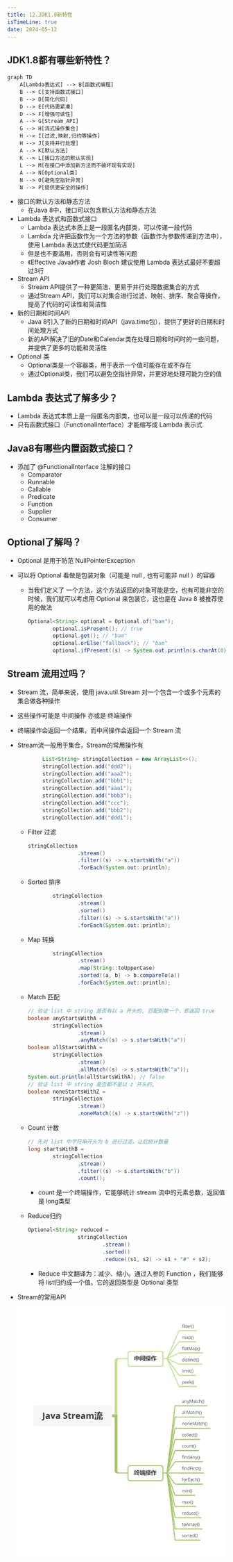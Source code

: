 ```yaml
---
title: 12.JDK1.8新特性
isTimeLine: true
date: 2024-05-12
---
```


## JDK1.8都有哪些新特性？

```mermaid
graph TD
    A[Lambda表达式] --> B[函数式编程]
    B --> C[支持函数式接口]
    B --> D[简化代码]
    D --> E[代码更紧凑]
    D --> F[增强可读性]
    A --> G[Stream API]
    G --> H[流式操作集合]
    H --> I[过滤,映射,归约等操作]
    H --> J[支持并行处理]
    A --> K[默认方法]
    K --> L[接口方法的默认实现]
    L --> M[在接口中添加新方法而不破坏现有实现]
    A --> N[Optional类]
    N --> O[避免空指针异常]
    N --> P[提供更安全的操作]
```

- 接口的默认方法和静态方法
  - 在Java 8中，接口可以包含默认方法和静态方法
- Lambda 表达式和函数式接口
  - Lambda 表达式本质上是一段匿名内部类，可以传递一段代码
  - Lambda 允许把函数作为一个方法的参数（函数作为参数传递到方法中），使用 Lambda 表达式使代码更加简洁
  - 但是也不要滥用，否则会有可读性等问题
  - 《Effective Java》作者 Josh Bloch 建议使用 Lambda 表达式最好不要超过3行  
- Stream API
  - Stream API提供了一种更简洁、更易于并行处理数据集合的方式
  - 通过Stream API，我们可以对集合进行过滤、映射、排序、聚合等操作，提高了代码的可读性和简洁性  
- 新的日期和时间API
  - Java 8引入了新的日期和时间API（java.time包），提供了更好的日期和时间处理方式
  - 新的API解决了旧的Date和Calendar类在处理日期和时间时的一些问题，并提供了更多的功能和灵活性
- Optional 类
  - Optional类是一个容器类，用于表示一个值可能存在或不存在
  - 通过Optional类，我们可以避免空指针异常，并更好地处理可能为空的值

## Lambda 表达式了解多少？

- Lambda 表达式本质上是一段匿名内部类，也可以是一段可以传递的代码
- 只有函数式接口（FunctionalInterface）才能缩写成 Lambda 表示式

## Java8有哪些内置函数式接口？

- 添加了 @FunctionalInterface 注解的接口
  - Comparator
  - Runnable
  - Callable
  - Predicate
  - Function
  - Supplier
  - Consumer

## Optional了解吗？

- Optional 是用于防范 NullPointerException

- 可以将 Optional 看做是包装对象（可能是 null , 也有可能非 null ）的容器

  - 当我们定义了 一个方法，这个方法返回的对象可能是空，也有可能非空的时候，我们就可以考虑用 Optional 来包装它，这也是在 Java 8 被推荐使用的做法

    ```java
    Optional<String> optional = Optional.of("bam");
            optional.isPresent(); // true
            optional.get(); // "bam"
            optional.orElse("fallback"); // "bam"
            optional.ifPresent((s) -> System.out.println(s.charAt(0)));
    ```

## Stream 流用过吗？

- Stream 流，简单来说，使用 java.util.Stream 对一个包含一个或多个元素的集合做各种操作

- 这些操作可能是 中间操作 亦或是 终端操作

- 终端操作会返回一个结果，而中间操作会返回一个 Stream 流

- Stream流一般用于集合，Stream的常用操作有

  ```java
          List<String> stringCollection = new ArrayList<>();
          stringCollection.add("ddd2");
          stringCollection.add("aaa2");
          stringCollection.add("bbb1");
          stringCollection.add("aaa1");
          stringCollection.add("bbb3");
          stringCollection.add("ccc");
          stringCollection.add("bbb2");
          stringCollection.add("ddd1");
  ```

  - Filter 过滤

    ```java
    stringCollection
                    .stream()
                    .filter((s) -> s.startsWith("a"))
                    .forEach(System.out::println);
    ```

  - Sorted 排序

    ```java
            stringCollection
                    .stream()
                    .sorted()
                    .filter((s) -> s.startsWith("a"))
                    .forEach(System.out::println);
    ```

  - Map 转换

    ```java
            stringCollection
                    .stream()
                    .map(String::toUpperCase)
                    .sorted((a, b) -> b.compareTo(a))
                    .forEach(System.out::println);
    ```

  - Match 匹配

    ```java
    // 验证 list 中 string 是否有以 a 开头的, 匹配到第一个，即返回 true
    boolean anyStartsWithA =
            stringCollection
                    .stream()
                    .anyMatch((s) -> s.startsWith("a"))
    boolean allStartsWithA =
            stringCollection
                    .stream()
                    .allMatch((s) -> s.startsWith("a"));
    System.out.println(allStartsWithA); // false
    // 验证 list 中 string 是否都不是以 z 开头的,
    boolean noneStartsWithZ =
            stringCollection
                    .stream()
                    .noneMatch((s) -> s.startsWith("z"))    
    ```

  - Count 计数

    ```java
    // 先对 list 中字符串开头为 b 进行过滤，让后统计数量
    long startsWithB =
            stringCollection
                    .stream()
                    .filter((s) -> s.startsWith("b"))
                    .count();
    ```

    - count 是一个终端操作，它能够统计 stream 流中的元素总数，返回值是 long类型

  - Reduce归约

    ```java
    Optional<String> reduced =
                    stringCollection
                            .stream()
                            .sorted()
                            .reduce((s1, s2) -> s1 + "#" + s2);
    ```

    - Reduce 中文翻译为：减少、缩小。通过入参的 Function ，我们能够将 list归约成一个值。它的返回类型是 Optional 类型

- Stream的常用API

  ![](../../.image/blog/img_2.png)
  

